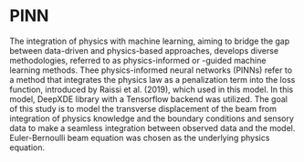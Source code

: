 # PINN

The integration of physics with machine learning, aiming to bridge the gap between data-driven and physics-based approaches, develops diverse methodologies, referred to as physics-informed or -guided machine learning methods.
Thee physics-informed neural networks (PINNs) refer to a method that integrates the physics law as a penalization term into the loss function, introduced by Raissi et al. (2019), which used in this model.
In this model, DeepXDE library with a Tensorflow backend was utilized. 
The goal of this study is to model the transverse displacement of the beam from integration of physics knowledge and the boundary conditions and sensory data to make a seamless integration between observed data and the model. Euler-Bernoulli beam equation was chosen as the underlying physics equation.
